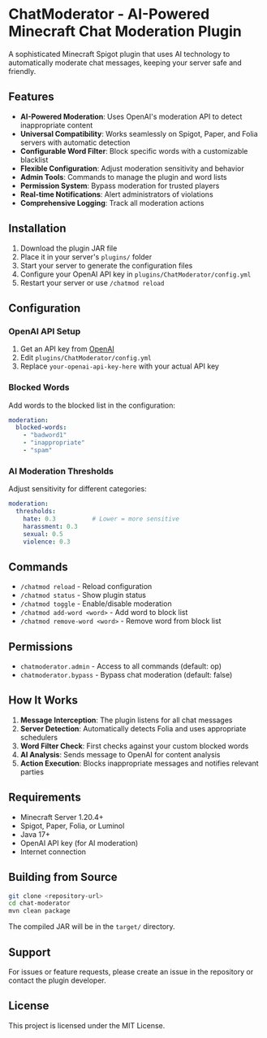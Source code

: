 # ChatModerator - AI-Powered Minecraft Chat Moderation Plugin

A sophisticated Minecraft Spigot plugin that uses AI technology to automatically moderate chat messages, keeping your server safe and friendly.

## Features

- **AI-Powered Moderation**: Uses OpenAI's moderation API to detect inappropriate content
- **Universal Compatibility**: Works seamlessly on Spigot, Paper, and Folia servers with automatic detection
- **Configurable Word Filter**: Block specific words with a customizable blacklist
- **Flexible Configuration**: Adjust moderation sensitivity and behavior
- **Admin Tools**: Commands to manage the plugin and word lists
- **Permission System**: Bypass moderation for trusted players
- **Real-time Notifications**: Alert administrators of violations
- **Comprehensive Logging**: Track all moderation actions

## Installation

1. Download the plugin JAR file
2. Place it in your server's `plugins/` folder
3. Start your server to generate the configuration files
4. Configure your OpenAI API key in `plugins/ChatModerator/config.yml`
5. Restart your server or use `/chatmod reload`

## Configuration

### OpenAI API Setup

1. Get an API key from [OpenAI](https://platform.openai.com/api-keys)
2. Edit `plugins/ChatModerator/config.yml`
3. Replace `your-openai-api-key-here` with your actual API key

### Blocked Words

Add words to the blocked list in the configuration:

```yaml
moderation:
  blocked-words:
    - "badword1"
    - "inappropriate"
    - "spam"
```

### AI Moderation Thresholds

Adjust sensitivity for different categories:

```yaml
moderation:
  thresholds:
    hate: 0.3          # Lower = more sensitive
    harassment: 0.3
    sexual: 0.5
    violence: 0.3
```

## Commands

- `/chatmod reload` - Reload configuration
- `/chatmod status` - Show plugin status
- `/chatmod toggle` - Enable/disable moderation
- `/chatmod add-word <word>` - Add word to block list
- `/chatmod remove-word <word>` - Remove word from block list

## Permissions

- `chatmoderator.admin` - Access to all commands (default: op)
- `chatmoderator.bypass` - Bypass chat moderation (default: false)

## How It Works

1. **Message Interception**: The plugin listens for all chat messages
2. **Server Detection**: Automatically detects Folia and uses appropriate schedulers
3. **Word Filter Check**: First checks against your custom blocked words
4. **AI Analysis**: Sends message to OpenAI for content analysis
5. **Action Execution**: Blocks inappropriate messages and notifies relevant parties

## Requirements

- Minecraft Server 1.20.4+
- Spigot, Paper, Folia, or Luminol
- Java 17+
- OpenAI API key (for AI moderation)
- Internet connection

## Building from Source

```bash
git clone <repository-url>
cd chat-moderator
mvn clean package
```

The compiled JAR will be in the `target/` directory.

## Support

For issues or feature requests, please create an issue in the repository or contact the plugin developer.

## License

This project is licensed under the MIT License.